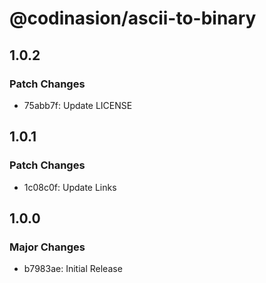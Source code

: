 # @codinasion/ascii-to-binary

## 1.0.2

### Patch Changes

- 75abb7f: Update LICENSE

## 1.0.1

### Patch Changes

- 1c08c0f: Update Links

## 1.0.0

### Major Changes

- b7983ae: Initial Release
